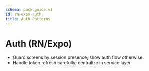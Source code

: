 ```yaml
---
schema: pack.guide.v1
id: rn-expo-auth
title: Auth Patterns
---
```


# Auth (RN/Expo)

- Guard screens by session presence; show auth flow otherwise.
- Handle token refresh carefully; centralize in service layer.

